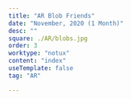 ```yaml
---
title: "AR Blob Friends" 
date: "November, 2020 (1 Month)"
desc: ""
square: ./AR/blobs.jpg
order: 3
worktype: "notux"
content: "index"
useTemplate: false
tag: "AR"

---
```




